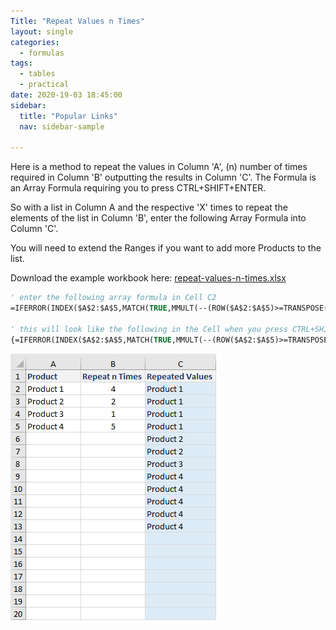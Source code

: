 ```yaml
---
Title: "Repeat Values n Times"
layout: single
categories:
  - formulas
tags:
  - tables
  - practical
date: 2020-19-03 18:45:00
sidebar:
  title: "Popular Links"
  nav: sidebar-sample

---
```


Here is a method to repeat the values in Column 'A', (n) number of times required in Column 'B' outputting the results in Column 'C'. The Formula is an Array Formula requiring you to press CTRL+SHIFT+ENTER. 

So with a list in Column A and the respective 'X' times to repeat the elements of the list in Column 'B', enter the following Array Formula into Column 'C'. 

You will need to extend the Ranges if you want to add more Products to the list. 

Download the example workbook here: [repeat-values-n-times.xlsx](/example-files/repeat-values-n-times.xlsx)  

```vb
' enter the following array formula in Cell C2
=IFERROR(INDEX($A$2:$A$5,MATCH(TRUE,MMULT(--(ROW($A$2:$A$5)>=TRANSPOSE(ROW($A$2:$A$5))),$B$2:$B$5)>=ROWS($1:1),0)),"")

' this will look like the following in the Cell when you press CTRL+SHIFT+ENTER
{=IFERROR(INDEX($A$2:$A$5,MATCH(TRUE,MMULT(--(ROW($A$2:$A$5)>=TRANSPOSE(ROW($A$2:$A$5))),$B$2:$B$5)>=ROWS($1:1),0)),"")}
```


![repeat-values-n-times-img](/imgs/repeat-values-n-times/repeat-values-n-times.png)
